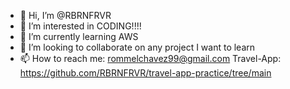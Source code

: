 - 👋 Hi, I’m @RBRNFRVR
- 👀 I’m interested in CODING!!!!
- 🌱 I’m currently learning AWS
- 💞️ I’m looking to collaborate on any project I want to learn
- 📫 How to reach me: rommelchavez99@gmail.com
Travel-App: https://github.com/RBRNFRVR/travel-app-practice/tree/main
